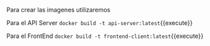 Para crear las imagenes utilizaremos

Para el API Server
`docker build -t api-server:latest`{{execute}}

Para el FrontEnd
`docker build -t frontend-client:latest`{{execute}}